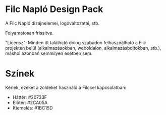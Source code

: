 # Filc Napló Design Pack
A Filc Napló dizájnelemei, logóváltozatai, stb.

Folyamatosan frissítve.

"Licensz": Minden itt található dolog szabadon felhasználható a Filc projekten belül (alkalmazásokban, weboldalon, alkalmazásboltokban, stb.), máshol azonban semmilyen esetben sem.

# Színek
Kérlek, ezeket a zöldeket használd a Filccel kapcsolatban:
  - Háttér: #20733F
  - Előtér: #2CA05A
  - Kiemelés: #1BC15D
